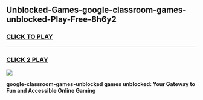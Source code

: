 
## Unblocked-Games-google-classroom-games-unblocked-Play-Free-8h6y2
<h3>
<a href="https://premium76.site?title=google-classroom-games-unblocked&ref=15A">CLICK TO PLAY</a></h3>
<hr>

<h3>
<a href="https://premium76.site?title=google-classroom-games-unblocked&ref=15A">CLICK 2 PLAY</a>
  
</h3>

<a href="https://premium76.site?title=google-classroom-games-unblocked&ref=15A"><img src="https://clearcache.store/games.png"></a>


**google-classroom-games-unblocked games unblocked: Your Gateway to Fun and Accessible Online Gaming**

